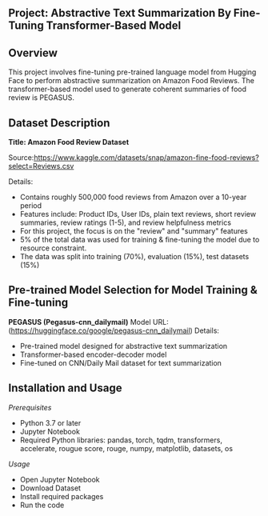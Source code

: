 ## Project: Abstractive Text Summarization By Fine-Tuning Transformer-Based Model

## Overview

This project involves fine-tuning pre-trained language model from Hugging Face to perform abstractive summarization on Amazon Food Reviews. The transformer-based  model used to generate coherent summaries of food review is PEGASUS.

## Dataset Description

**Title: Amazon Food Review Dataset**

Source:https://www.kaggle.com/datasets/snap/amazon-fine-food-reviews?select=Reviews.csv

Details:
  - Contains roughly 500,000 food reviews from Amazon over a 10-year period
  - Features include: Product IDs, User IDs, plain text reviews, short review summaries, review ratings (1-5), and review helpfulness metrics
  - For this project, the focus is on the "review" and "summary" features
  - 5% of the total data was used for training & fine-tuning the model due to resource constraint.
  - The data was split into training (70%), evaluation (15%), test datasets (15%)

## Pre-trained Model Selection for Model Training & Fine-tuning

**PEGASUS (Pegasus-cnn_dailymail)**
Model URL: (https://huggingface.co/google/pegasus-cnn_dailymail)
Details:
   - Pre-trained model designed for abstractive text summarization
   - Transformer-based encoder-decoder model
   - Fine-tuned on CNN/Daily Mail dataset for text summarization

## Installation and Usage

*Prerequisites*
   - Python 3.7 or later
   - Jupyter Notebook
   - Required Python libraries: pandas, torch, tqdm, transformers, accelerate, rougue score, rouge, numpy, matplotlib, datasets, os


*Usage*
   - Open Jupyter Notebook
   - Download Dataset
   - Install required packages
   - Run the code 
   
